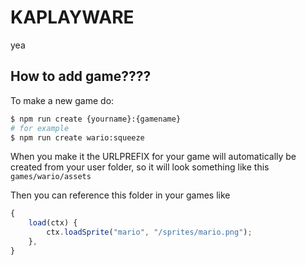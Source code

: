 # KAPLAYWARE
yea

## How to add game????
To make a new game do:
```sh
$ npm run create {yourname}:{gamename}
# for example
$ npm run create wario:squeeze
```

When you make it the URLPREFIX for your game will automatically be created from your user folder, so it will look something like this
`games/wario/assets`

Then you can reference this folder in your games like
```ts
{
    load(ctx) {
        ctx.loadSprite("mario", "/sprites/mario.png");
    },
}
```
